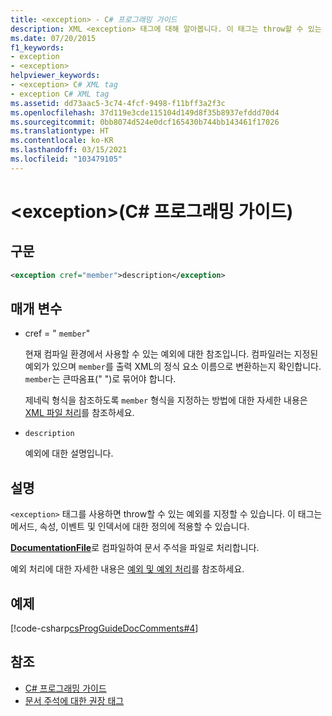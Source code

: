 ```yaml
---
title: <exception> - C# 프로그래밍 가이드
description: XML <exception> 태그에 대해 알아봅니다. 이 태그는 throw할 수 있는 예외를 지정하는 데 사용되며 메서드, 속성, 이벤트 및 인덱서에 적용될 수 있습니다.
ms.date: 07/20/2015
f1_keywords:
- exception
- <exception>
helpviewer_keywords:
- <exception> C# XML tag
- exception C# XML tag
ms.assetid: dd73aac5-3c74-4fcf-9498-f11bff3a2f3c
ms.openlocfilehash: 37d119e3cde115104d149d8f35b8937efddd70d4
ms.sourcegitcommit: 0bb8074d524e0dcf165430b744bb143461f17026
ms.translationtype: HT
ms.contentlocale: ko-KR
ms.lasthandoff: 03/15/2021
ms.locfileid: "103479105"
---
```

# <a name="exception-c-programming-guide"></a>\<exception>(C# 프로그래밍 가이드)

## <a name="syntax"></a>구문

```xml
<exception cref="member">description</exception>
```

## <a name="parameters"></a>매개 변수

- cref = " `member`"

  현재 컴파일 환경에서 사용할 수 있는 예외에 대한 참조입니다. 컴파일러는 지정된 예외가 있으며 `member`를 출력 XML의 정식 요소 이름으로 변환하는지 확인합니다. `member`는 큰따옴표(" ")로 묶어야 합니다.

  제네릭 형식을 참조하도록 `member` 형식을 지정하는 방법에 대한 자세한 내용은 [XML 파일 처리](processing-the-xml-file.md)를 참조하세요.

- `description`

  예외에 대한 설명입니다.

## <a name="remarks"></a>설명

`<exception>` 태그를 사용하면 throw할 수 있는 예외를 지정할 수 있습니다. 이 태그는 메서드, 속성, 이벤트 및 인덱서에 대한 정의에 적용할 수 있습니다.

[**DocumentationFile**](../../language-reference/compiler-options/output.md#documentationfile)로 컴파일하여 문서 주석을 파일로 처리합니다.

예외 처리에 대한 자세한 내용은 [예외 및 예외 처리](../exceptions/index.md)를 참조하세요.

## <a name="example"></a>예제

[!code-csharp[csProgGuideDocComments#4](~/samples/snippets/csharp/VS_Snippets_VBCSharp/csProgGuideDocComments/CS/DocComments.cs#4)]

## <a name="see-also"></a>참조

- [C# 프로그래밍 가이드](../index.md)
- [문서 주석에 대한 권장 태그](recommended-tags-for-documentation-comments.md)
